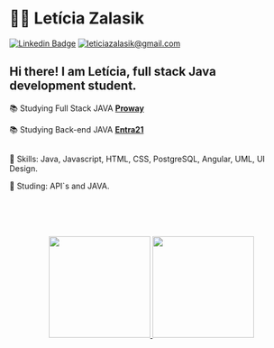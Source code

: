 # :woman_technologist: Letícia Zalasik

[![Linkedin Badge](https://img.shields.io/badge/-LinkedIn-blue?style=for-the-badge&logo=Linkedin&logoColor=white&link=https://www.linkedin.com/in/guilherme-araújo-silva-7906b380/)](https://www.linkedin.com/in/leticiazalasik/)
[![leticiazalasik@gmail.com](https://img.shields.io/badge/Gmail-0059F7?style=for-the-badge&logo=gmail&logoColor=white)](mailto:leticiazalasik@gmail.com)
## Hi there! I am Letícia, full stack Java development student. 

:books: Studying Full Stack JAVA [**Proway**](https://www.linkedin.com/company/prowayinfo/)

:books: Studying Back-end JAVA [**Entra21**](https://www.linkedin.com/company/entra21blusoft/)
##
:gem: Skills: Java, Javascript, HTML, CSS, PostgreSQL, Angular, UML, UI Design.

:dart: Studing: API`s and JAVA.
##
<br>
<br>
<br>
<div align="center">
  <a href="https://github.com/leticiazalasik">
  <img height="180em" src="https://github-readme-stats.vercel.app/api?username=leticiazalasik&show_icons=true&theme=dracula&include_all_commits=true&count_private=true"/>
  <img height="180em" src="https://github-readme-stats.vercel.app/api/top-langs/?username=leticiazalasik&layout=compact&langs_count=7&theme=dracula"/>
</div>

